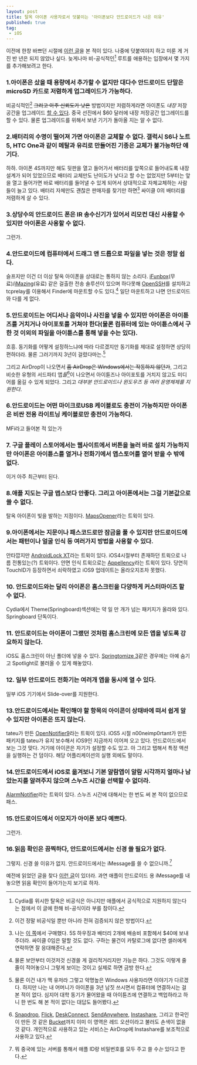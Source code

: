 ```yaml
---
layout: post
title: 탈옥 아이폰 사용자로서 덧붙이는 '아이폰보다 안드로이드가 나은 이유'
published: true
tag:
 - iOS
---
```


이전에 한창 바쁘던 시절에 [이런 글](https://purengom.com/2015/11/20/is-android-better-than-iphone/)을 본 적이 있다. 나중에 덧붙여야지 하고 미룬 게 거진 반 년은 되지 않았나 싶다. 늦게나마 비-공식적인[^1] 루트를 애용하는 입장에서 몇 가지를 추가해보려고 한다.

[^1]: Cydia를 위시한 탈옥은 비공식은 아니지만 애플에서 공식적으로 지원하지 않는다는 점에서 이 글에 한해 비-공식이라 부를 참이다.

### 1.아이폰은 샀을 때 용량에서 추가할 수 없지만 대다수 안드로이드 단말은 microSD 카드로 저렴하게 업그레이드가 가능하다.

비공식적인[^2] ~~그리고 아주 신뢰도가 낮은~~ 방법이지만 저렴하게라면 아이폰도 *내장* 저장공간을 업그레이드 [할 수 있다](https://www.youtube.com/watch?v=2bGb5AOwp44). 중국 선진에서 $60 달러에 내장 저장공간 업그레이드를 할 수 있다. 물론 업그레이드를 위해서 보낸 기기가 돌아올 지는 알 수 없다.

[^2]: 이건 정말 비공식일 뿐만 아니라 전혀 검증되지 않은 방법이다.

### 2.배터리의 수명이 떨어져 가면 아이폰은 교체할 수 없다. 갤럭시 S6나 노트 5, HTC One과 같이 메탈과 유리로 만들어진 기종은 교체가 불가능하단 얘기다.

하하. 아이폰 4S까지만 해도 뒷판을 열고 들어가서 배터리를 앞쪽으로 들어내도록 내장 설계가 되어 있었으므로 배터리 교체만도 난이도가 낮다고 할 수는 없었지만 5부터는 앞을 열고 들어가면 바로 배터리를 들어낼 수 있게 되어서 상대적으로 자체교체하는 사람들이 늘고 있다. 배터리 자체만도 괜찮은 판매자를 찾기만 하면[^3] 싸이클 0의 배터리를 저렴하게 살 수 있다.

[^3]: 나는 [이 쪽](http://ko.aliexpress.com/store/318039)에서 구매했다. 5S 하우징과 배터리 2개에 배송비 포함헤서 $40에 보내주더라. 싸이클 0임은 말할 것도 없다. 구하는 물건이 카탈로그에 없다면 셀러에게 연락하면 잘 응대해준다.

### 3.상당수의 안드로이드 폰은 IR 송수신기가 있어서 리모컨 대신 사용할 수 있지만 아이폰은 사용할 수 없다.

그런가.

### 4.안드로이드에 컴퓨터에서 드래그 앤 드롭으로 파일을 넣는 것은 정말 쉽다.

슬프지만 이건 더 이상 탈옥 아이폰을 상대로는 통하지 않는 소리다. [iFunbox](http://i-funbox.com)(무료)/[iMazing](https://imazing.com)(유료) 같은 걸출한 전송 솔루션이 있으며 하다못해 [OpenSSH](https://cydia.saurik.com/openssh.html)를 설치하고 tcprelay를 이용해서 Finder에 마운트할 수도 있다.[^4] 일단 마운트하고 나면 안드로이드와 다를 게 없다.

[^4]: 물론 보안부터 이것저것 신경쓸 게 걸리적거리지만 가능은 하다. 그것도 이렇게 줄줄이 적어놓으니 그렇게 보이는 것이고 실제로 하면 금방 한다.

### 5.안드로이드는 어디서나 음악이나 사진을 넣을 수 있지만 아이폰은 아이튠즈를 거치거나 아이포토를 거쳐야 한다(물론 컴퓨터에 있는 아이튠스에서 구한 것 이외의 파일을 아이튠스를 통해 넣을 수는 있다).

흐흥. 동기화를 어떻게 설정하느냐에 따라 다르겠지만 동기화를 제대로 설정하면 상당히 편하더라. 물론 그러기까지 3년이 걸렸다마는.[^5]

그리고 AirDrop이 나오면서 ~~흠 AirDrop은 Windows에서는 작동하지 않던가~~, 그리고 비슷한 유형의 서드파티 앱*들*[^6]이 나오면서 아이튠즈나 아이포토를 거치지 않고도 미디어를 옮길 수 있게 되었다. 그리고 *대부분 안드로이드나 윈도우즈 등 여러 운영체제를 지원한다*.

[^5]: 물론 이건 내가 맥 유저라 그렇고 악명높은 Windows 사용자라면 이야기가 다르겠다. 하지만 나는 내 어머니가 아이폰을 3년 남짓 쓰시면서 컴퓨터에 연결하시는 걸 본 적이 없다. 심지어 대학 동기가 물어왔을 때 아이튠즈에 연결하고 백업하라고 하니 한 번도 해 본 적이 없다는 대답도 들어봤다.

[^6]: [Snapdrop](https://snapdrop.net), [Flick](http://getflick.io), [DeskConnect](https://itunes.apple.com/kr/app/deskconnect/id642220194?mt=12), [SendAnywhere](https://send-anywhere.com), [Instashare](http://instashareapp.com), 그리고 한국인이 만든 것 같은 [Bucket](https://bucket.to)까지 이미 이 영역은 레드 오션이라고 불러도 손색이 없을 것 같다. 개인적으로 사용하고 있는 서비스는 AirDrop에 Instashare를 보조적으로 사용하고 있다.

### 6.안드로이드는 어떤 마이크로USB 케이블로도 충전이 가능하지만 아이폰은 비싼 전용 라이트닝 케이블로만 충전이 가능하다.

MFi라고 들어본 적 있는가

### 7. 구글 플레이 스토어에서는 웹사이트에서 버튼을 눌러 바로 설치 가능하지만 아이폰은 아이튠스를 열거나 전화기에서 앱스토어를 열어 받을 수 밖에 없다.

이거 아주 최근부터 된다.

### 8.애플 지도는 구글 맵스보다 안좋다. 그리고 아이폰에서는 그걸 기본값으로 쓸 수 없다.

탈옥 아이폰이 빛을 발하는 지점이다. [MapsOpener](http://cydia.saurik.com/package/ws.hbang.mapsopener/)라는 트윅이 있다.

### 9.아이폰에서는 지문이나 패스코드로만 잠금을 풀 수 있지만 안드로이드에서는 패턴이나 얼굴 인식 등 여러가지 방법을 사용할 수 있다.

안타깝지만 [AndroidLock XT](http://cydia.saurik.com/package/com.zmaster.androidlockxt/)라는 트윅이 있다. iOS4시절부터 존재하던 트윅으로 나름 전통있는(?) 트윅이다. 안면 인식 트윅으로는 [Appellency](http://cydia.saurik.com/package/org.thebigboss.appellancy/)라는 트윅이 있다. 당연히 TouchID가 등장하면서 쇠락하였고 iOS9 업데이트는 올라오지조차 못했다.

### 10. 안드로이드와는 달리 아이폰은 홈스크린을 다양하게 커스터마이즈 할 수 없다.

Cydia에서 Theme(Springboard)섹션에는 약 일 만 개가 넘는 패키지가 올라와 있다. Springboard 단독이다.

### 11. 안드로이드는 아이폰이 그랬던 것처럼 홈스크린에 모든 앱을 넣도록 강요하지 않는다.

iOS도 홈스크린이 아닌 폴더에 넣을 수 있다. [Springtomize 3](http://cydia.saurik.com/package/com.filippobiga.springtomize3/)같은 경우에는 아예 숨기고 Spotlight로 불러올 수 있게 해놓았다.

### 12. 일부 안드로이드 전화기는 여러개 앱을 동시에 열 수 있다.

일부 iOS 기기에서 Slide-over를 지원한다.

### 13.안드로이드에서는 확인해야 할 항목의 아이콘이 상태바에 떠서 쉽게 알 수 있지만 아이폰은 뜨지 않는다.

tateu가 만든 [OpenNotifier9](https://cydia.saurik.com/api/share#?source=http://tateu.net/repo/&package=net.tateu.opennotifier)라는 트윅이 있다. iOS5 시절 n00neimp0rtant가 만든 패키지를 tateu가 유지˙보수해서 iOS9인 지금까지 이어져 오고 있다. 안드로이드에서 보는 그것 맞다. 거기에 아이콘은 자기가 설정할 수도 있고. 아 그리고 탭해서 특정 액션을 실행하는 건 덤이다. 해당 어플리케이션의 실행 외에도 말이다.

### 14.안드로이드에서 iOS로 옮겨보니 기본 알람앱이 알람 시각까지 얼마나 남았는지를 알려주지 않으며 스누즈 시간을 선택할 수 없더라.

[AlarmNotifier](http://cydia.saurik.com/package/com.joshdoctors.alarmnotifier/)라는 트윅이 있다. 스누즈 시간에 대해서는 한 번도 써 본 적이 없으므로 패스.

### 15.안드로이드에서 이모지가 아이폰 보다 예쁘다.

그런가.

### 16.읽음 확인은 끔찍하다, 안드로이드에서는 신경 쓸 필요가 없다.

그렇지. 신경 쓸 이유가 없지. 안드로이드에서는 iMessage를 쓸 수 없으니까.[^7]

예전에 읽었던 글을 찾다 [이런 글](http://thehackernews.com/2016/02/apple-iMessage-for-android.html)이 있더라. 과연 애플이 안드로이드 용 iMessage를 내놓으면 읽음 확인이 들어가는지 보기로 하자.

[^7]: 뭐 중국에 있는 서버를 통해서 애플 ID랑 비밀번호를 모두 주고 쓸 수*는* 있다고 한다.